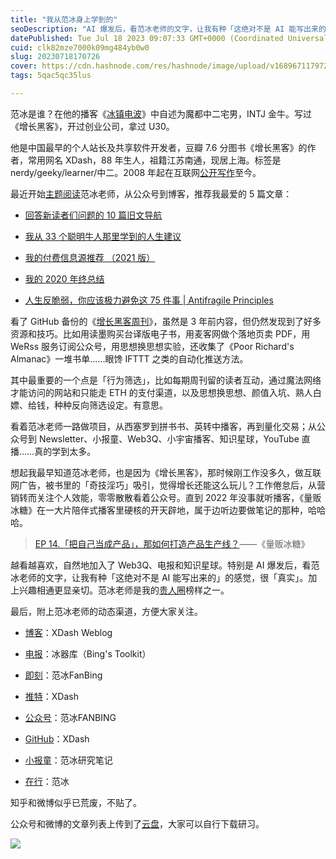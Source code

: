 ```yaml
---
title: "我从范冰身上学到的"
seoDescription: "AI 爆发后，看范冰老师的文字，让我有种「这绝对不是 AI 能写出来的」的感觉，很「真实」。加上兴趣相通更显亲切。范冰老师是我的贵人圈榜样之一。"
datePublished: Tue Jul 18 2023 09:07:33 GMT+0000 (Coordinated Universal Time)
cuid: clk82mze7000k09mg484yb0w0
slug: 20230718170726
cover: https://cdn.hashnode.com/res/hashnode/image/upload/v1689671179728/7528f649-e492-410f-9778-a6c7e0f9e2a3.jpeg
tags: 5qac5qc35lus

---
```


范冰是谁？在他的播客《[冰镇电波](https://www.xiaoyuzhoufm.com/podcast/61df010313704eb05c10dece)》中自述为魔都中二宅男，INTJ 金牛。写过《增长黑客》，开过创业公司，拿过 U30。

他是中国最早的个人站长及共享软件开发者，豆瓣 7.6 分图书《增长黑客》的作者，常用网名 XDash，88 年生人，祖籍江苏南通，现居上海。标签是 nerdy/geeky/learner/中二。2008 年起在互联网[公开写作](http://xdash.one/?page_id=3170)至今。

最近开始[主题阅读](http://mp.weixin.qq.com/s?__biz=MzI3MzU5MDA1OQ==&mid=2247485421&idx=1&sn=6f3c507fe7a2d4ceaa6cfc212ecad792&chksm=eb21b5a9dc563cbf5ac41c74d75f2e23a17afce7b66312d9bff16c671f57f7ff36127efed46f&scene=21#wechat_redirect)范冰老师，从公众号到博客，推荐我最爱的 5 篇文章：

* [回答新读者们问题的 10 篇旧文导航](https://mp.weixin.qq.com/s/ve9aMKvSLtdfT5CcOcKprA)
    
* [我从 33 个聪明牛人那里学到的人生建议](https://mp.weixin.qq.com/s/NXxG1_upQ3LqYyqh2VfEPA)
    
* [我的付费信息源推荐 （2021 版）](https://mp.weixin.qq.com/s/_onlqa1U23_Dyv_vngns3g)
    
* [我的 2020 年终总结](http://xdash.one/my-2020-review.html)
    
* [人生反脆弱，你应该极力避免这 75 件事 | Antifragile Principles](https://mp.weixin.qq.com/s/62z72PniXwG-3f2a-YSx6g)
    

看了 GitHub 备份的《[增长黑客周刊](https://github.com/xdash/GHacker_Newsletter)》，虽然是 3 年前内容，但仍然发现到了好多资源和技巧。比如用读墨购买台译版电子书，用麦客网做个落地页卖 PDF，用 WeRss 服务订阅公众号，用思想换思想实验，还收集了《Poor Richard's Almanac》一堆书单……眼馋 IFTTT 之类的自动化推送方法。

其中最重要的一个点是「行为筛选」，比如每期周刊留的读者互动，通过魔法网络才能访问的网站和只能走 ETH 的支付渠道，以及思想换思想、颜值入坑、熟人白嫖、给钱，种种反向筛选设定。有意思。

看着范冰老师一路做项目，从西塞罗到拼书书、英转中播客，再到量化交易；从公众号到 Newsletter、小报童、Web3Q、小宇宙播客、知识星球，YouTube 直播……真的学到太多。

想起我最早知道范冰老师，也是因为《增长黑客》，那时候刚工作没多久，做互联网广告，被书里的「奇技淫巧」吸引，觉得增长还能这么玩儿？工作倦怠后，从营销转而关注个人效能，零零散散看着公众号。直到 2022 年没事就听播客，《量贩冰糖》在一大片陪伴式播客里硬核的开天辟地，属于边听边要做笔记的那种，哈哈哈。

> [EP 14.「把自己当成产品」，那如何打造产品生产线？](https://www.xiaoyuzhoufm.com/episode/629c2d06525536dd02936307)——《量贩冰糖》

越看越喜欢，自然地加入了 Web3Q、电报和知识星球。特别是 AI 爆发后，看范冰老师的文字，让我有种「这绝对不是 AI 能写出来的」的感觉，很「真实」。加上兴趣相通更显亲切。范冰老师是我的[贵人圈](https://mp.weixin.qq.com/s/K0-8kgInIZGcLiec3bK65g)榜样之一。

最后，附上范冰老师的动态渠道，方便大家关注。

* [博客](http://xdash.one/)：XDash Weblog
    
* [电报](https://t.me/ifanbing)：冰器库（Bing's Toolkit）
    
* [即刻](https://web.okjike.com/u/160F8D03-E580-4799-8D02-B86B1A6FBF64)：范冰FanBing
    
* [推特](https://twitter.com/XDash)：XDash
    
* [公众号](https://mp.weixin.qq.com/s/ve9aMKvSLtdfT5CcOcKprA)：范冰FANBING
    
* [GitHub](https://github.com/xdash)：XDash
    
* [小报童](https://xiaobot.net/p/xdash)：范冰研究笔记
    
* [在行](https://www.zaih.com/falcon/mentors/2bgjda0hfqf)：范冰
    

知乎和微博似乎已荒废，不贴了。

公众号和微博的文章列表上传到了[云盘](https://pan.baidu.com/s/14I6H9Dk7SCL7OQtx8sxbwg?pwd=69b4)，大家可以自行下载研习。

![](url)